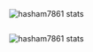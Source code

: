 
<img align="left" alt="hasham7861 stats" src="https://github-readme-stats.vercel.app/api?username=hasham7861&count_private=true&show_icons=true"/>
<p>&nbsp;</p>
<img align="left" alt="hasham7861 stats" src="https://github-readme-stats.vercel.app/api/top-langs/?username=hasham7861&layout=compact"/>
